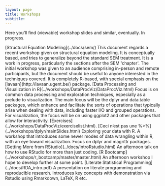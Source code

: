 ```yaml
---
layout: page
title: Workshops
subtitle: 
---
```


Here you'll find (viewable) workshop slides and similar, eventually. In progress.

<span itemscope itemtype ="http://schema.org/TechArticle">
[<span itemprop="name keywords">Structural Equation Modeling</span>](../docs/sem/) This document regards a recent workshop given on <span itemprop="keywords">structural equation modeling</span>.  It is conceptually based, and tries to generalize beyond the standard SEM treatment. It is a work in progress, particularly the sections after the <span itemprop="keywords">SEM</span> 'chapter'.  The initial workshop was given to an audience comprising in-person and remote participants, but the document should be useful to anyone interested in the techniques covered. It is completely R-based, with special emphasis on the [<span itemprop="keywords">lavaan</span>](http://lavaan.ugent.be/) package.
</span>


<span itemscope itemtype ="http://schema.org/TechArticle">
[<span itemprop="name">Data Processing and Visualization in R</span>](../workshops/DataProcViz/DataProcViz.html)    Focus is on common <span itemprop="keywords">data processing</span> and exploration techniques, especially as a prelude to <span itemprop="keywords">visualization</span>.  The main focus will be the <span itemprop="keywords">dplyr</span> and <span itemprop="keywords">data.table</span> packages, which enhance and facilitate the sorts of operations that typically arise when dealing with data, including faster <span itemprop="keywords">I/O</span> and grouped operations.  For visualization, the focus will be on using <span itemprop="keywords">ggplot2</span> and other packages that allow for interactivity. [Exercises](../workshops/DataProcViz/exerciselist.html).
</span>

<span itemscope itemtype ="http://schema.org/TechArticle">
[<span itemprop="name">Ceci n’est pas une %>%</span>](../workshops/dplyr/mainSlides.html)     Exploring your data with <span itemprop="keywords">R</span>. A workshop that introduces some newer modes of <span itemprop="keywords">data wrangling</span> within R, with an eye toward <span itemprop="keywords">visualization</span>. Focus on <span itemprop="keywords">dplyr</span> and <span itemprop="keywords">magrittr</span> packages.
</span>

<span itemscope itemtype ="http://schema.org/TechArticle">
[<span itemprop="name">Getting More from RStudio</span>](../docs/introRstudio.html)    An afternoon talk on how to use <span itemprop="keywords">RStudio</span> for more than just coding.
</span>

<span itemscope itemtype ="http://schema.org/TechArticle">
[<span itemprop="name">R Bootcamp</span>](../workshops/r_bootcamp/master/master.html)    An afternoon workshop I hope to develop further at some point.
</span>

<span itemscope itemtype ="http://schema.org/TechArticle">
[<span itemprop="name">Literate Statistical Programming</span>](../docs/RDA_intro.pdf)     A presentation on <span itemprop="keywords">literate programming</span> and <span itemprop="keywords">reproducible research</span>. Introduces key concepts with demonstration via Rstudio using <span itemprop="keywords">Rmarkdown</span>, LaTeX, R etc.
</span>
